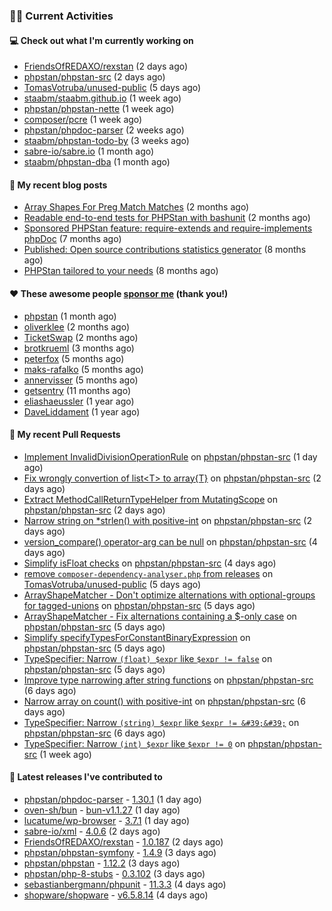 ### 👨‍💻 Current Activities


#### 💻 Check out what I'm currently working on

- [FriendsOfREDAXO/rexstan](https://github.com/FriendsOfREDAXO/rexstan) (2 days ago)
- [phpstan/phpstan-src](https://github.com/phpstan/phpstan-src) (2 days ago)
- [TomasVotruba/unused-public](https://github.com/TomasVotruba/unused-public) (5 days ago)
- [staabm/staabm.github.io](https://github.com/staabm/staabm.github.io) (1 week ago)
- [phpstan/phpstan-nette](https://github.com/phpstan/phpstan-nette) (1 week ago)
- [composer/pcre](https://github.com/composer/pcre) (1 week ago)
- [phpstan/phpdoc-parser](https://github.com/phpstan/phpdoc-parser) (2 weeks ago)
- [staabm/phpstan-todo-by](https://github.com/staabm/phpstan-todo-by) (3 weeks ago)
- [sabre-io/sabre.io](https://github.com/sabre-io/sabre.io) (1 month ago)
- [staabm/phpstan-dba](https://github.com/staabm/phpstan-dba) (1 month ago)


#### 📜 My recent blog posts

- [Array Shapes For Preg Match Matches](https://staabm.github.io/2024/07/05/array-shapes-for-preg-match-matches.html) (2 months ago)
- [Readable end-to-end tests for PHPStan with bashunit](https://staabm.github.io/2024/06/28/readable-phpstan-end-to-end-tests-with-bashunit.html) (2 months ago)
- [Sponsored PHPStan feature: require-extends and require-implements phpDoc](https://staabm.github.io/2024/01/15/phpstan-require-extends-implements.html) (7 months ago)
- [Published: Open source contributions statistics generator](https://staabm.github.io/2024/01/10/oss-contribs-published.html) (8 months ago)
- [PHPStan tailored to your needs](https://staabm.github.io/2024/01/01/phpstan-customizing.html) (8 months ago)


#### ❤️ These awesome people [sponsor me](https://github.com/sponsors/staabm) (thank you!)

- [phpstan](https://github.com/phpstan) (1 month ago)
- [oliverklee](https://github.com/oliverklee) (2 months ago)
- [TicketSwap](https://github.com/TicketSwap) (2 months ago)
- [brotkrueml](https://github.com/brotkrueml) (3 months ago)
- [peterfox](https://github.com/peterfox) (5 months ago)
- [maks-rafalko](https://github.com/maks-rafalko) (5 months ago)
- [annervisser](https://github.com/annervisser) (5 months ago)
- [getsentry](https://github.com/getsentry) (11 months ago)
- [eliashaeussler](https://github.com/eliashaeussler) (1 year ago)
- [DaveLiddament](https://github.com/DaveLiddament) (1 year ago)


#### 🔨 My recent Pull Requests

- [Implement InvalidDivisionOperationRule](https://github.com/phpstan/phpstan-src/pull/3417) on [phpstan/phpstan-src](https://github.com/phpstan/phpstan-src) (1 day ago)
- [Fix wrongly convertion of list&lt;T&gt; to array{T}](https://github.com/phpstan/phpstan-src/pull/3412) on [phpstan/phpstan-src](https://github.com/phpstan/phpstan-src) (2 days ago)
- [Extract MethodCallReturnTypeHelper from MutatingScope](https://github.com/phpstan/phpstan-src/pull/3410) on [phpstan/phpstan-src](https://github.com/phpstan/phpstan-src) (2 days ago)
- [Narrow string on *strlen() with positive-int](https://github.com/phpstan/phpstan-src/pull/3407) on [phpstan/phpstan-src](https://github.com/phpstan/phpstan-src) (2 days ago)
- [version_compare() operator-arg can be null](https://github.com/phpstan/phpstan-src/pull/3399) on [phpstan/phpstan-src](https://github.com/phpstan/phpstan-src) (4 days ago)
- [Simplify isFloat checks](https://github.com/phpstan/phpstan-src/pull/3397) on [phpstan/phpstan-src](https://github.com/phpstan/phpstan-src) (4 days ago)
- [remove `composer-dependency-analyser.php` from releases](https://github.com/TomasVotruba/unused-public/pull/126) on [TomasVotruba/unused-public](https://github.com/TomasVotruba/unused-public) (5 days ago)
- [ArrayShapeMatcher - Don&#39;t optimize alternations with optional-groups for tagged-unions](https://github.com/phpstan/phpstan-src/pull/3395) on [phpstan/phpstan-src](https://github.com/phpstan/phpstan-src) (5 days ago)
- [ArrayShapeMatcher - Fix alternations containing a $-only case](https://github.com/phpstan/phpstan-src/pull/3394) on [phpstan/phpstan-src](https://github.com/phpstan/phpstan-src) (5 days ago)
- [Simplify specifyTypesForConstantBinaryExpression](https://github.com/phpstan/phpstan-src/pull/3392) on [phpstan/phpstan-src](https://github.com/phpstan/phpstan-src) (5 days ago)
- [TypeSpecifier: Narrow `(float) $expr` like `$expr != false`](https://github.com/phpstan/phpstan-src/pull/3391) on [phpstan/phpstan-src](https://github.com/phpstan/phpstan-src) (5 days ago)
- [Improve type narrowing after string functions](https://github.com/phpstan/phpstan-src/pull/3390) on [phpstan/phpstan-src](https://github.com/phpstan/phpstan-src) (6 days ago)
- [Narrow array on count() with positive-int](https://github.com/phpstan/phpstan-src/pull/3389) on [phpstan/phpstan-src](https://github.com/phpstan/phpstan-src) (6 days ago)
- [TypeSpecifier: Narrow `(string) $expr` like `$expr != &#39;&#39;`](https://github.com/phpstan/phpstan-src/pull/3387) on [phpstan/phpstan-src](https://github.com/phpstan/phpstan-src) (6 days ago)
- [TypeSpecifier: Narrow `(int) $expr` like `$expr != 0`](https://github.com/phpstan/phpstan-src/pull/3384) on [phpstan/phpstan-src](https://github.com/phpstan/phpstan-src) (1 week ago)


#### 🔭 Latest releases I've contributed to

- [phpstan/phpdoc-parser](https://github.com/phpstan/phpdoc-parser) - [1.30.1](https://github.com/phpstan/phpdoc-parser/releases/tag/1.30.1) (1 day ago)
- [oven-sh/bun](https://github.com/oven-sh/bun) - [bun-v1.1.27](https://github.com/oven-sh/bun/releases/tag/bun-v1.1.27) (1 day ago)
- [lucatume/wp-browser](https://github.com/lucatume/wp-browser) - [3.7.1](https://github.com/lucatume/wp-browser/releases/tag/3.7.1) (1 day ago)
- [sabre-io/xml](https://github.com/sabre-io/xml) - [4.0.6](https://github.com/sabre-io/xml/releases/tag/4.0.6) (2 days ago)
- [FriendsOfREDAXO/rexstan](https://github.com/FriendsOfREDAXO/rexstan) - [1.0.187](https://github.com/FriendsOfREDAXO/rexstan/releases/tag/1.0.187) (2 days ago)
- [phpstan/phpstan-symfony](https://github.com/phpstan/phpstan-symfony) - [1.4.9](https://github.com/phpstan/phpstan-symfony/releases/tag/1.4.9) (3 days ago)
- [phpstan/phpstan](https://github.com/phpstan/phpstan) - [1.12.2](https://github.com/phpstan/phpstan/releases/tag/1.12.2) (3 days ago)
- [phpstan/php-8-stubs](https://github.com/phpstan/php-8-stubs) - [0.3.102](https://github.com/phpstan/php-8-stubs/releases/tag/0.3.102) (3 days ago)
- [sebastianbergmann/phpunit](https://github.com/sebastianbergmann/phpunit) - [11.3.3](https://github.com/sebastianbergmann/phpunit/releases/tag/11.3.3) (4 days ago)
- [shopware/shopware](https://github.com/shopware/shopware) - [v6.5.8.14](https://github.com/shopware/shopware/releases/tag/v6.5.8.14) (4 days ago)

